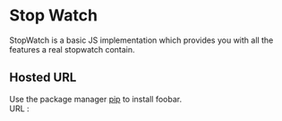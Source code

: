 # Stop Watch

StopWatch is a basic JS implementation which provides you with all the features a real stopwatch contain. 

## Hosted URL

Use the package manager [pip](https://pip.pypa.io/en/stable/) to install foobar.<br/>
URL : 

